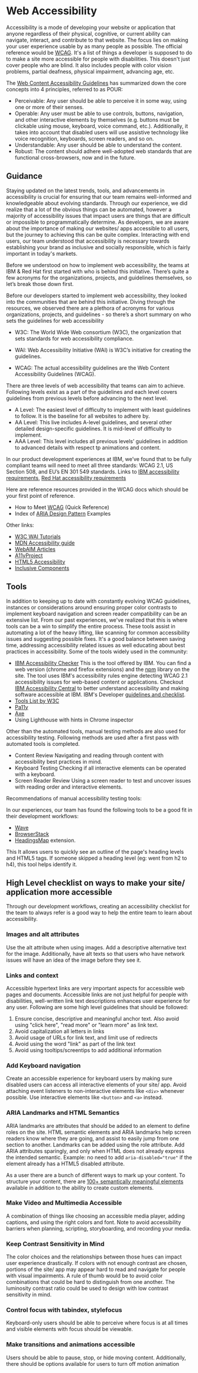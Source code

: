 # Web Accessibility

Accessibility is a mode of developing your website or application that anyone regardless of their physical, cognitive, or current ability can navigate, interact, and contribute to that website. The focus lies on making your user experience usable by as many people as possible. The official reference would be [WCAG](https://www.w3.org/WAI/WCAG22/quickref/). It's a list of things a developer is supposed to do to make a site more accessible for people with disabilities. This doesn't just cover people who are blind. It also includes people with color vision problems, partial deafness, physical impairment, advancing age, etc.

The [Web Content Accessibility Guidelines](https://developer.mozilla.org/en-US/docs/Web/Accessibility/Understanding_WCAG) has summarized down the core concepts into 4 principles, referred to as POUR:

- Perceivable: Any user should be able to perceive it in some way, using one or more of their senses.
- Operable: Any user must be able to use controls, buttons, navigation, and other interactive elements by themselves (e.g. buttons must be clickable using mouse, keyboard, voice command, etc.). Additionally, it takes into account that disabled users will use assistive technology like voice recognition, keyboards, screen readers, and so on.
- Understandable: Any user should be able to understand the content.
- Robust: The content should adhere well-adopted web standards that are functional cross-browsers, now and in the future.

## Guidance

Staying updated on the latest trends, tools, and advancements in accessibility is crucial for ensuring that our team remains well-informed and knowledgeable about evolving standards. Through our experience, we did realize that a lot of the obvious things can be automated, however a majority of accessibility issues that impact users are things that are difficult or impossible to programmatically determine. As developers, we are aware about the importance of making our websites/ apps accessible to all users, but the journey to achieving this can be quite complex. Interacting with end users, our team understood that accessibility is necessary towards establishing your brand as inclusive and socially responsible, which is fairly important in today's markets.

Before we understood on how to implement web accessibility, the teams at IBM & Red Hat first started with who is behind this initiative. There’s quite a few acronyms for the organizations, projects, and guidelines themselves, so let’s break those down first.

Before our developers started to implement web accessibility, they looked into the communities that are behind this initiative. Diving through the resources, we observed there are a plethora of acronyms for various organizations, projects, and guidelines - so there’s a short summary on who sets the guidelines for web accessibility

- W3C: The World Wide Web consortium (W3C), the organization that sets standards for web accessibility compliance.

- WAI: Web Accessibility Initiative (WAI) is W3C’s initiative for creating the guidelines.

- WCAG: The actual accessibility guidelines are the Web Content Accessibility Guidelines (WCAG).

There are three levels of web accessibility that teams can aim to achieve. Following levels exist as a part of the guidelines and each level covers guidelines from previous levels before advancing to the next level.

- A Level: The easiest level of difficulty to implement with least guidelines to follow. It is the baseline for all websites to adhere by.  
- AA Level: This live includes A-level guidelines, and several other detailed design-specific guidelines. It is mid-level of difficulty to implement.
- AAA Level: This level includes all previous levels’ guidelines in addition to advanced details with respect tp animations and content.

In our product development experiences at IBM, we’ve found that to be fully compliant teams will need to meet all three standards: WCAG 2.1, US Section 508, and EU’s EN 301 549 standards. Links to [IBM accessibility requirements](https://www.ibm.com/able/requirements/requirements/), [Red Hat  accessibility requirements](https://www.redhat.com/en/about/digital-accessibility)

Here are reference resources provided in the WCAG docs which should be your first point of reference.

- How to Meet [WCAG](https://www.w3.org/WAI/WCAG22/quickref/?versions=2.1) (Quick Reference)
- Index of [ARIA Design Pattern](https://www.w3.org/WAI/ARIA/apg/) Examples

Other links:

- [W3C WAI Tutorials](https://www.w3.org/WAI/tutorials/)
- [MDN Accessibility guide](https://developer.mozilla.org/en-US/docs/Learn/Accessibility/HTML])
- [WebAIM Articles](https://webaim.org/articles/)
- [A11yProject](https://www.a11yproject.com/)
- [HTML5 Accessibility](https://www.html5accessibility.com/index.html)
- [Inclusive Components](https://inclusive-components.design/)

## Tools

In addition to keeping up to date with constantly evolving WCAG guidelines, instances or considerations around ensuring proper color contrasts to implement keyboard navigation and screen reader compatibility can be an extensive list. From our past experiences, we've realized that this is where tools can be a win to simplify the entire process. These tools assist in automating a lot of the heavy lifting, like scanning for common accessibility issues and suggesting possible fixes. It's a good balance between saving time, addressing accessibility related issues as well educating about best practices in accessibility. Some of the tools widely used in the community:

- [IBM Accessibility Checker](https://www.ibm.com/able/toolkit/tools/)
This is the tool offered by IBM. You can find a web version (chrome and firefox extensions) and the [npm](https://www.npmjs.com/package/accessibility-checker) library on the site. The tool uses IBM's accessibility rules engine detecting WCAG 2.1 accessibility issues for web-based content or applications. Checkout [IBM Accessibility Central](https://pages.github.ibm.com/IBMa/able/) to better understand accessibility and making software accessible at IBM.
IBM's Developer [guidelines and checklist](https://www.ibm.com/able/guidelines/index.html).
- [Tools List by W3C](https://www.w3.org/WAI/test-evaluate/tools/list/)
- [Pa11y](https://pa11y.org/)
- [Axe](https://github.com/dequelabs/axe-core)
- Using Lighthouse with hints in Chrome inspector

Other than the automated tools, manual testing methods are also used for accessibility testing. Following methods are used after a first pass with automated tools is completed.

- Content Review
Navigating and reading through content with accessibility best practices in mind.
- Keyboard Testing
Checking if all interactive elements can be operated with a keyboard.
- Screen Reader Review
Using a screen reader to test and uncover issues with reading order and interactive elements.

Recommendations of manual accessibility testing tools:

In our experiences, our team has found the following tools to be a good fit in their development workflows:

- [Wave](https://wave.webaim.org/)
- [BrowserStack](https://www.browserstack.com/accessibility-testing)
- [HeadingsMap](https://chromewebstore.google.com/detail/headingsmap/flbjommegcjonpdmenkdiocclhjacmbi) extension.

This It allows users to quickly see an outline of the page's heading levels and HTML5 tags. If someone skipped a heading level (eg: went from h2 to h4), this tool helps identify it.

## High Level checklist on ways to make your site/ application more accessible

Through our development workflows, creating an accessibility checklist for the team to always refer is a good way to help the entire team to learn about accessibility.

### Images and alt attributes

Use the alt attribute when using images. Add a descriptive alternative text for the image. Additionally, have alt texts so that users who have network issues will have an idea of the image before they see it.

### Links and context

Accessible hypertext links are very important aspects for accessible web pages and documents.
Accessible links are not just helpful for people with disabilities, well-written link text descriptions enhances user experience for any user. Following are some high level guidelines that should be followed:

1. Ensure concise, descriptive and meaningful anchor text. Also avoid using "click here", "read more" or "learn more" as link text.
2. Avoid capitalization all letters in links
3. Avoid usage of URLs for link text, and limit use of redirects
4. Avoid using the word "link" as part of the link text
5. Avoid using tooltips/screentips to add additional information

### Add Keyboard navigation

Create an accessible experience for keyboard users by making sure disabled users can access all interactive elements of your site/ app. Avoid attaching event listeners to non-interactive elements like `<div>` whenever possible. Use interactive elements like `<button>` and `<a>` instead.

### ARIA Landmarks and HTML Semantics

ARIA landmarks are attributes that should be added to an element to define roles on the site. HTML semantic elements and ARIA landmarks help screen readers know where they are going, and assist to easily jump from one section to another. Landmarks can be added using the role attribute. Add ARIA attributes sparingly, and only when HTML does not already express the intended semantic. Example: no need to add `aria-disabled="true"` if the element already has a HTML5 disabled attribute.

As a user there are a bunch of different ways to mark up your content. To structure your content, there are [100+ semantically meaningful elements](https://developer.mozilla.org/en-US/docs/Glossary/Semantics#semantic_elements) available in addition to the ability to create custom elements. 

### Make Video and Multimedia Accessible

A combination of things like choosing an accessible media player, adding captions, and using the right colors and font. Note to avoid accessibility barriers when planning, scripting, storyboarding, and recording your media.

### Keep Contrast Sensitivity in Mind

The color choices and the relationships between those hues can impact user experience drastically. If colors with not enough contrast are chosen, portions of the site/ app may appear hard to read and navigate for people with visual impairments. A rule of thumb would be to avoid color combinations that could be hard to distinguish from one another. The luminosity contrast ratio could be used to design with low contrast sensitivity in mind.

### Control focus with tabindex, stylefocus

Keyboard-only users should be able to perceive where focus is at all times and visible elements with focus should be viewable.

### Make transitions and animations accessible

Users should be able to pause, stop, or hide moving content. Additionally, there should be options available for users to turn off motion animation
